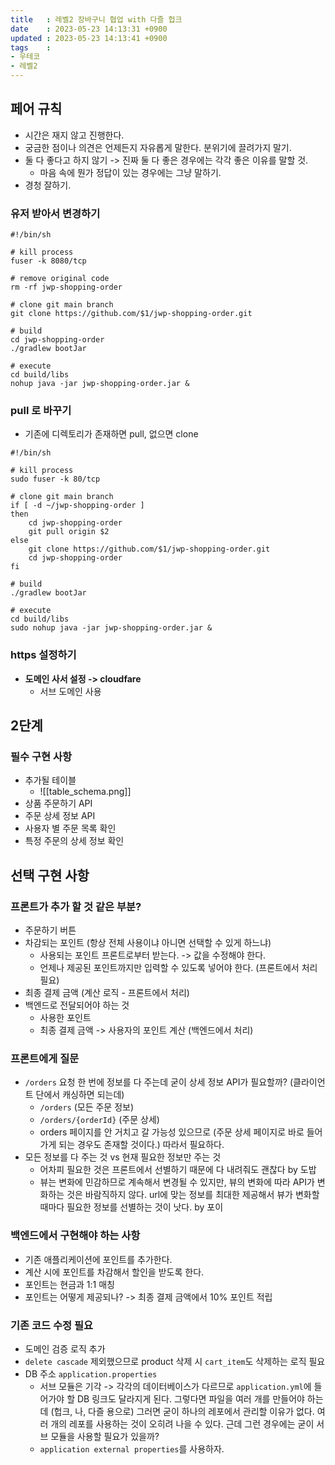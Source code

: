 ```yaml
---
title   : 레벨2 장바구니 협업 with 다즐 헙크
date    : 2023-05-23 14:13:31 +0900
updated : 2023-05-23 14:13:41 +0900
tags    : 
- 우테코
- 레벨2
---
```


## 페어 규칙
- 시간은 재지 않고 진행한다.
- 궁금한 점이나 의견은 언제든지 자유롭게 말한다. 분위기에 끌려가지 말기. 
- 둘 다 좋다고 하지 않기 -> 진짜 둘 다 좋은 경우에는 각각 좋은 이유를 말할 것.
	- 마음 속에 뭔가 정답이 있는 경우에는 그냥 말하기.
- 경청 잘하기.

### 유저 받아서 변경하기

```shell
#!/bin/sh

# kill process
fuser -k 8080/tcp

# remove original code
rm -rf jwp-shopping-order

# clone git main branch
git clone https://github.com/$1/jwp-shopping-order.git

# build
cd jwp-shopping-order
./gradlew bootJar

# execute
cd build/libs
nohup java -jar jwp-shopping-order.jar &
```

### pull 로 바꾸기

- 기존에 디렉토리가 존재하면 pull, 없으면 clone

```shell
#!/bin/sh

# kill process
sudo fuser -k 80/tcp

# clone git main branch
if [ -d ~/jwp-shopping-order ]
then
	cd jwp-shopping-order
	git pull origin $2
else
	git clone https://github.com/$1/jwp-shopping-order.git
	cd jwp-shopping-order
fi

# build
./gradlew bootJar

# execute
cd build/libs
sudo nohup java -jar jwp-shopping-order.jar &
```

### https 설정하기
- **도메인 사서 설정 -> cloudfare** 
	- 서브 도메인 사용

## 2단계

### 필수 구현 사항

- 추가될 테이블
	- ![[table_schema.png]]
- 상품 주문하기 API
- 주문 상세 정보 API
- 사용자 별 주문 목록 확인
- 특정 주문의 상세 정보 확인

## 선택 구현 사항

### 프론트가 추가 할 것 같은 부분?
- 주문하기 버튼
- 차감되는 포인트 (항상 전체 사용이냐 아니면 선택할 수 있게 하느냐)
	- 사용되는 포인트 프론트로부터 받는다. -> 값을 수정해야 한다.
	- 언제나 제공된 포인트까지만 입력할 수 있도록 넣어야 한다. (프론트에서 처리 필요)
- 최종 결제 금액 (계산 로직 - 프론트에서 처리)
- 백엔드로 전달되어야 하는 것
	- 사용한 포인트
	- 최종 결제 금액 -> 사용자의 포인트 계산 (백엔드에서 처리)

### 프론트에게 질문
- `/orders` 요청 한 번에 정보를 다 주는데 굳이 상세 정보 API가 필요할까? (클라이언트 단에서 캐싱하면 되는데)
	- `/orders` (모든 주문 정보)
	- `/orders/{orderId}` (주문 상세)
	- orders 페이지를 안 거치고 갈 가능성 있으므로 (주문 상세 페이지로 바로 들어가게 되는 경우도 존재할 것이다.) 따라서 필요하다.
- 모든 정보를 다 주는 것 vs 현재 필요한 정보만 주는 것
	- 어차피 필요한 것은 프론트에서 선별하기 때문에 다 내려줘도 괜찮다 by 도밥
	- 뷰는 변화에 민감하므로 계속해서 변경될 수 있지만, 뷰의 변화에 따라 API가 변화하는 것은 바람직하지 않다. url에 맞는 정보를 최대한 제공해서 뷰가 변화할 때마다 필요한 정보를 선별하는 것이 낫다. by 포이

### 백엔드에서 구현해야 하는 사항
- 기존 애플리케이션에 포인트를 추가한다.
- 계산 시에 포인트를 차감해서 할인을 받도록 한다.
- 포인트는 현금과 1:1 매칭
- 포인트는 어떻게 제공되나? -> 최종 결제 금액에서 10% 포인트 적립

###  기존 코드 수정 필요
- 도메인 검증 로직 추가
- `delete cascade` 제외했으므로 product 삭제 시 `cart_item`도 삭제하는 로직 필요
- DB 주소 `application.properties`
	- 서브 모듈은 기각 -> 각각의 데이터베이스가 다르므로 `application.yml`에 들어가야 할 DB 링크도 달라지게 된다. 그렇다면 파일을 여러 개를 만들어야 하는데 (헙크, 나, 다즐 용으로) 그러면 굳이 하나의 레포에서 관리할 이유가 없다. 여러 개의 레포를 사용하는 것이 오히려 나을 수 있다. 근데 그런 경우에는 굳이 서브 모듈을 사용할 필요가 있을까?
	- `application external properties`를 사용하자.